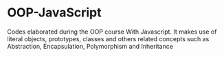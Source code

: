 # OOP-JavaScript
Codes elaborated during the OOP course With Javascript.
It makes use of literal objects, prototypes, classes and others
related concepts such as Abstraction, Encapsulation, Polymorphism and Inheritance

